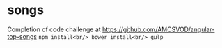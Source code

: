 # songs
Completion of code challenge at https://github.com/AMCSVOD/angular-top-songs
`
npm install<br/>
bower install<br/>
gulp
`
